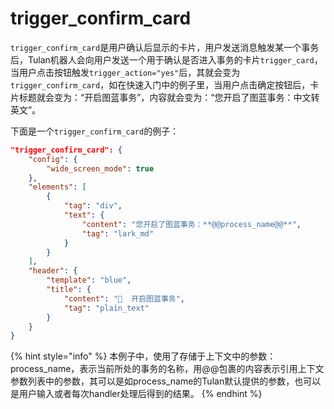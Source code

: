 # trigger\_confirm\_card

`trigger_confirm_card`是用户确认后显示的卡片，用户发送消息触发某一个事务后，Tulan机器人会向用户发送一个用于确认是否进入事务的卡片`trigger_card`，当用户点击按钮触发`trigger_action="yes"`后，其就会变为`trigger_confirm_card`，如在快速入门中的例子里，当用户点击确定按钮后，卡片标题就会变为：“开启图蓝事务”，内容就会变为：“您开启了图蓝事务：中文转英文”。

下面是一个`trigger_confirm_card`的例子：

```json
"trigger_confirm_card": {
    "config": {
        "wide_screen_mode": true
    },
    "elements": [
        {
            "tag": "div",
            "text": {
                "content": "您开启了图蓝事务：**@@process_name@@**",
                "tag": "lark_md"
            }
        }
    ],
    "header": {
        "template": "blue",
        "title": {
            "content": "🤖️  开启图蓝事务",
            "tag": "plain_text"
        }
    }
}
```

{% hint style="info" %}
本例子中，使用了存储于上下文中的参数：process\_name，表示当前所处的事务的名称，用@@包裹的内容表示引用上下文参数列表中的参数，其可以是如process\_name的Tulan默认提供的参数，也可以是用户输入或者每次handler处理后得到的结果。
{% endhint %}
